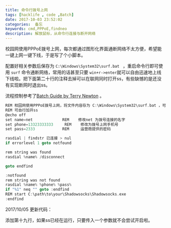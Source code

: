 ```yaml
---
title: 命令行拨号上网
tags: [hacklife , code ,Batch]
date: 2017-10-03 23:52:02
categories:  备忘
keywords: cmd,PPPoE,findneo
description: 解放鼠标，从命令行连接与断开网络
---
```


校园网使用PPPoE拨号上网，每次都通过图形化界面通断网络不太方便，希望能一键上网一键下线，于是写了个小脚本。

配置好相关参数后保存为  `C:\Windows\System32\surf.bat ` ，重启命令行即可使用 `surf` 命令通断网络，常用的话甚至只要 `win+r->enter`就可以自由迅速地上线下线啦。把下面第二十行的注释去掉可以在联网同时打开ss，有些缺憾的是还没有实现断网时退出ss。

流程控制参考了[Batch Guide by Terry Newton](http://www.infionline.net/~wtnewton/batch/batguide.html#8) 。

```c
REM 校园网使用PPPoE拨号上网，将文件内容存为 C:\Windows\System32\surf.bat ，可以命令行拨号上网
REM 可自行加开ss
@echo off
set name=net  			 REM 	修改net 为拨号连接的名字
set phone=13323333333 	  REM	 修改为拨号上网手机号
set pass=2333   		 REM   	 运营商提供的密码

rasdial | findstr 已连接 > nul
if errorlevel 1 goto notfound

rem string was found
rasdial %name% /disconnect 

goto endfind

:notfound
rem string was not found
rasdial %name% %phone% %pass%
if "%1" neq "" goto :endfind
REM start C:\path\to\your\Shadowsocks\Shadowsocks.exe
:endfind
```



2017/10/05 更新代码：

添加第十九行，如果ss已经在运行，只要传入一个参数就不会尝试开启啦。
